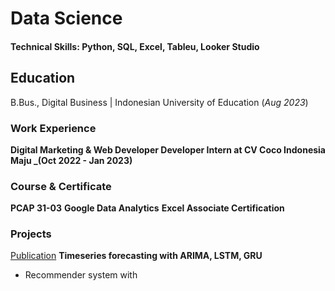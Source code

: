 # Data Science
#### Technical Skills: Python, SQL, Excel, Tableu, Looker Studio

## Education
B.Bus., Digital Business | Indonesian University of Education (_Aug 2023_)

### Work Experience
**Digital Marketing & Web Developer Developer Intern at CV Coco Indonesia Maju _(Oct 2022 - Jan 2023)**
 
### Course & Certificate
**PCAP 31-03**
**Google Data Analytics**
**Excel Associate Certification**

### Projects
[Publication](#)
**Timeseries forecasting with ARIMA, LSTM, GRU**
- Recommender system with 
